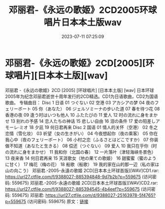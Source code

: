 ﻿---
title: 邓丽君-《永远の歌姬》2CD2005环球唱片日本本土版wav
date: 2023-07-11 07:25:09
categories: WAV车载音乐、镜像
tags: 华语中文
---
# 邓丽君-《永远の歌姬》2CD[2005][环球唱片][日本本土版][wav]

邓丽君 -《永远の歌姬》2CD [2005] [环球唱片] [日本本土版]
[wav]
日本环球2005年为纪念邓丽君逝世十周年发行的2CD精选。CD1为日语歌曲，CD2为国语歌曲。
专辑曲目：
Disc 1 日语
01 つぐない
02 空港
03 アカシアの梦
04 夜のフェリーボート
05 你（あなた）
06 ジェルソミーナの步いた道
07 春を待つ花
08 香港の夜
09 逢う时はいつも他人
10 ふたたびの
11 爱人
12 时の流れに身をまかせ
13 别れの予感
14 恋人たちの神话
15 悲しい自由
16 泪の条件
17 爱の阳差しアモーレ·ミオ
18 夕凪
19 何日君再来
Disc 2 国语
01 情人的关怀（空港）
02 冬之恋情（雪化妆）
03 祈望（女の生きがい）
04 今夜想起你（夜の乘客）
05 你在我心中（夜のフェリーボート）
06 小村之恋（ふるさとはどこですか）
07 你装做不知道（あなたと生きる）
08 偿还（つぐない）
09 爱人
10 我只在乎你（时の流れに身をまかせ）
11 我和你（北国の春）
12 一片落叶（津轻海峡冬景色）
13 夜来香
14 何日君再来
15 天涯歌女（地の果ての歌姫）
16 甜蜜蜜（蜜のように甘く）
17 梅花（梅の花）
18 船歌（船歌）
19 我的家在山的那一辺（私の家は山の向こう）
邓丽君.-2005-永遠の歌姬 2CD[日本本土环球首版][WAV]CD1.rar: https://url27.ctfile.com/f/9388027-885394848-9d7b2b?p=559675
(访问密码: 559675)
邓丽君.-2005-永遠の歌姬 2CD[日本本土环球首版][WAV]CD2.rar: https://url27.ctfile.com/f/9388027-885394545-4b4eef?p=559675
(访问密码: 559675)
邓丽君: https://url27.ctfile.com/d/9388027-25163978-5f4765?p=559675
(访问密码: 559675)
原文：[链接](https://blog.sina.com.cn/s/blog_1647c7e76010312n7.html)